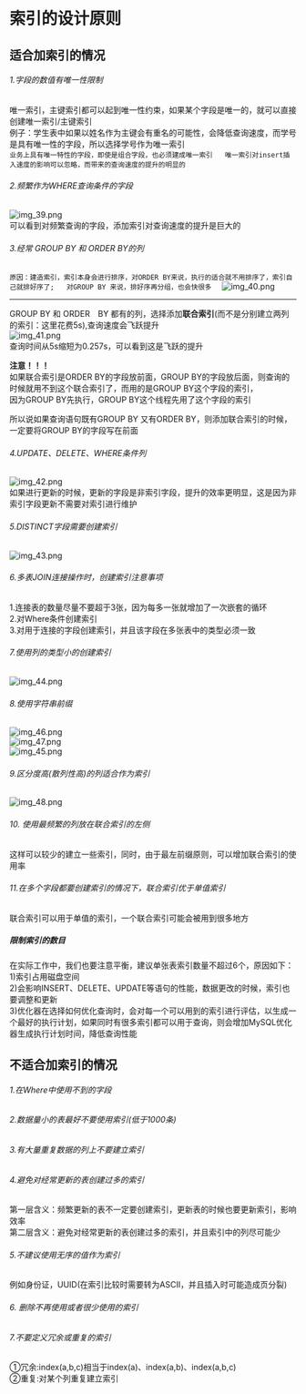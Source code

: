 # 索引的设计原则  

## 适合加索引的情况  
###### 1.字段的数值有唯一性限制  
唯一索引，主键索引都可以起到唯一性约束，如果某个字段是唯一的，就可以直接创建唯一索引/主键索引  
例子：学生表中如果以姓名作为主键会有重名的可能性，会降低查询速度，而学号是具有唯一性的字段，所以选择学号作为唯一索引  
``
业务上具有唯一特性的字段，即使是组合字段，也必须建成唯一索引  
唯一索引对insert插入速度的影响可以忽略，而带来的查询速度的提升的明显的  
``
###### 2.频繁作为WHERE查询条件的字段  
![img_39.png](img_39.png)   
可以看到对频繁查询的字段，添加索引对查询速度的提升是巨大的  

###### 3.经常 GROUP BY 和 ORDER BY的列   
``
原因：建造索引，索引本身会进行排序，对ORDER BY来说，执行的适合就不用排序了，索引自己就排好序了;  
对GROUP BY 来说，排好序再分组，也会快很多  
``
![img_40.png](img_40.png)  


---
GROUP BY 和 ORDER　BY 都有的列，选择添加**联合索引**(而不是分别建立两列的索引：这里花费5s),查询速度会飞跃提升    
![img_41.png](img_41.png)  
查询时间从5s缩短为0.257s，可以看到这是飞跃的提升  

**注意！！！**  
如果联合索引是ORDER BY的字段放前面，GROUP BY的字段放后面，则查询的时候就用不到这个联合索引了，而用的是GROUP BY这个字段的索引，  
因为GROUP BY先执行，GROUP BY这个线程先用了这个字段的索引  

所以说如果查询语句既有GROUP BY 又有ORDER BY，则添加联合索引的时候，一定要将GROUP BY的字段写在前面
######  4.UPDATE、DELETE、WHERE条件列    
![img_42.png](img_42.png)    
如果进行更新的时候，更新的字段是非索引字段，提升的效率更明显，这是因为非索引字段更新不需要对索引进行维护  

###### 5.DISTINCT字段需要创建索引  
![img_43.png](img_43.png)  

###### 6.多表JOIN连接操作时，创建索引注意事项  
1.连接表的数量尽量不要超于3张，因为每多一张就增加了一次嵌套的循环  
2.对Where条件创建索引  
3.对用于连接的字段创建索引，并且该字段在多张表中的类型必须一致   

###### 7.使用列的类型小的创建索引   
![img_44.png](img_44.png)    
###### 8.使用字符串前缀  
![img_46.png](img_46.png)  
![img_47.png](img_47.png)  
![img_45.png](img_45.png)  

###### 9.区分度高(散列性高)的列适合作为索引  
![img_48.png](img_48.png)

###### 10. 使用最频繁的列放在联合索引的左侧   
这样可以较少的建立一些索引，同时，由于最左前缀原则，可以增加联合索引的使用率

###### 11.在多个字段都要创建索引的情况下，联合索引优于单值索引  
联合索引可以用于单值的索引，一个联合索引可能会被用到很多地方

##### 限制索引的数目  
在实际工作中，我们也要注意平衡，建议单张表索引数量不超过6个，原因如下：  
1)索引占用磁盘空间  
2)会影响INSERT、DELETE、UPDATE等语句的性能，数据更改的时候，索引也要调整和更新  
3)优化器在选择如何优化查询时，会对每一个可以用到的索引进行评估，以生成一个最好的执行计划，如果同时有很多索引都可以用于查询，则会增加MySQL优化器生成执行计划时间，降低查询性能  





## 不适合加索引的情况  
###### 1.在Where中使用不到的字段 
###### 2.数据量小的表最好不要使用索引(低于1000条)  
###### 3.有大量重复数据的列上不要建立索引  
###### 4.避免对经常更新的表创建过多的索引  
第一层含义：频繁更新的表不一定要创建索引，更新表的时候也要更新索引，影响效率    
第二层含义：避免对经常更新的表创建过多的索引，并且索引中的列尽可能少  
###### 5.不建议使用无序的值作为索引  
例如身份证，UUID(在索引比较时需要转为ASCII，并且插入时可能造成页分裂)  
###### 6. 删除不再使用或者很少使用的索引  
###### 7.不要定义冗余或重复的索引  
 ①冗余:index(a,b,c)相当于index(a)、index(a,b)、index(a,b,c)    
 ②重复:对某个列重复建立索引  

